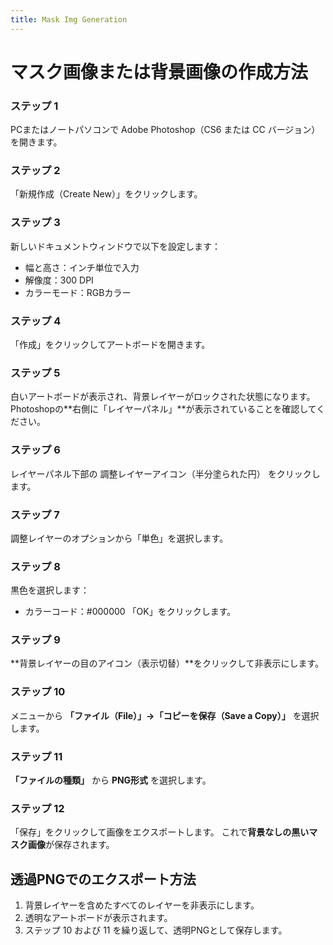 ```yaml
---
title: Mask Img Generation
---
```

# **マスク画像または背景画像の作成方法**

### **ステップ 1**

PCまたはノートパソコンで Adobe Photoshop（CS6 または CC バージョン） を開きます。

### **ステップ 2**

「新規作成（Create New）」をクリックします。

### **ステップ 3**

新しいドキュメントウィンドウで以下を設定します：

* 幅と高さ：インチ単位で入力
* 解像度：300 DPI
* カラーモード：RGBカラー

### **ステップ 4**

「作成」をクリックしてアートボードを開きます。

### **ステップ 5**

白いアートボードが表示され、背景レイヤーがロックされた状態になります。
 Photoshopの\*\*右側に「レイヤーパネル」\*\*が表示されていることを確認してください。

### **ステップ 6**

レイヤーパネル下部の 調整レイヤーアイコン（半分塗られた円） をクリックします。

### **ステップ 7**

調整レイヤーのオプションから「単色」を選択します。

### **ステップ 8**

黒色を選択します：

* カラーコード：#000000
   「OK」をクリックします。

### **ステップ 9**

\*\*背景レイヤーの目のアイコン（表示切替）\*\*をクリックして非表示にします。

### **ステップ 10**

メニューから **「ファイル（File）」→「コピーを保存（Save a Copy）」** を選択します。

### **ステップ 11**

**「ファイルの種類」** から **PNG形式** を選択します。

### **ステップ 12**

「保存」をクリックして画像をエクスポートします。
 これで**背景なしの黒いマスク画像**が保存されます。

## **透過PNGでのエクスポート方法**

1. 背景レイヤーを含めたすべてのレイヤーを非表示にします。
2. 透明なアートボードが表示されます。
3. ステップ 10 および 11 を繰り返して、透明PNGとして保存します。
